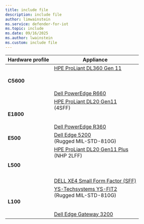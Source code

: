 ```yaml
---
title: include file
description: include file
author: limwainstein
ms.service: defender-for-iot
ms.topic: include
ms.date: 09/16/2025
ms.author: lwainstein
ms.custom: include file
---
```


|Hardware profile  |Appliance  |
|---------|---------|
|**C5600**   | [HPE ProLiant DL360 Gen 11](../organizations/appliance-catalog/hpe-proliant-dl360-gen11.md)   <br><br><br><br> [Dell PowerEdge R660](../organizations/appliance-catalog/dell-poweredge-r660.md)       |
|**E1800**    | [HPE ProLiant DL20 Gen11](../organizations/appliance-catalog/hpe-proliant-dl20-gen-11.md) <br>(4SFF)<br><br><br>  [Dell PowerEdge R360](../organizations/appliance-catalog/dell-poweredge-r360-e1800.md)  |
|**E500**    |  [Dell Edge 5200](../organizations/appliance-catalog/dell-edge-5200.md) <br> (Rugged MIL-STD-810G)     |
|**L500**    |  [HPE ProLiant DL20 Gen11 Plus](../organizations/appliance-catalog/hpe-proliant-dl20-gen-11-nhp-2lff.md)<br> (NHP 2LFF) <br><br><br><br> [DELL XE4 Small Form Factor (SFF)](../organizations/appliance-catalog/dell-xe4-sff.md)|
|**L100**     |  [YS-Techsystems YS-FIT2 ](../organizations/appliance-catalog/ys-techsystems-ys-fit2.md)<br>(Rugged MIL-STD-810G) <br><br><br> [Dell Edge Gateway 3200](../organizations/appliance-catalog/dell-edge-3200.md)      |